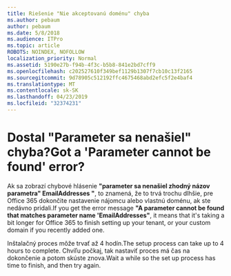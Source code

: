 ```yaml
---
title: Riešenie "Nie akceptovanú doménu" chyba
ms.author: pebaum
author: pebaum
ms.date: 5/8/2018
ms.audience: ITPro
ms.topic: article
ROBOTS: NOINDEX, NOFOLLOW
localization_priority: Normal
ms.assetid: 5190e27b-f94b-4f3c-b5b8-841e2bd7cff9
ms.openlocfilehash: c202527610f349bef1129b1307f7cb10c13f2165
ms.sourcegitcommit: 9d78905c512192ffc4675468abd2efc5f2e4baf4
ms.translationtype: MT
ms.contentlocale: sk-SK
ms.lasthandoff: 04/23/2019
ms.locfileid: "32374231"
---
```

# <a name="got-a-parameter-cannot-be-found-error"></a><span data-ttu-id="d7985-102">Dostal "Parameter sa nenašiel" chyba?</span><span class="sxs-lookup"><span data-stu-id="d7985-102">Got a 'Parameter cannot be found' error?</span></span>

<span data-ttu-id="d7985-103">Ak sa zobrazí chybové hlásenie **"parameter sa nenašiel zhodný názov parametra" EmailAddresses "**, to znamená, že to trvá trochu dlhšie, pre Office 365 dokončite nastavenie nájomcu alebo vlastnú doménu, ak ste nedávno pridali.</span><span class="sxs-lookup"><span data-stu-id="d7985-103">If you get the error message **"A parameter cannot be found that matches parameter name 'EmailAddresses"**, it means that it's taking a bit longer for Office 365 to finish setting up your tenant, or your custom domain if you recently added one.</span></span> 
  
<span data-ttu-id="d7985-104">Inštalačný proces môže trvať až 4 hodín.</span><span class="sxs-lookup"><span data-stu-id="d7985-104">The setup process can take up to 4 hours to complete.</span></span> <span data-ttu-id="d7985-105">Chvíľu počkaj, tak nastaviť proces má čas na dokončenie a potom skúste znova.</span><span class="sxs-lookup"><span data-stu-id="d7985-105">Wait a while so the set up process has time to finish, and then try again.</span></span>
  

